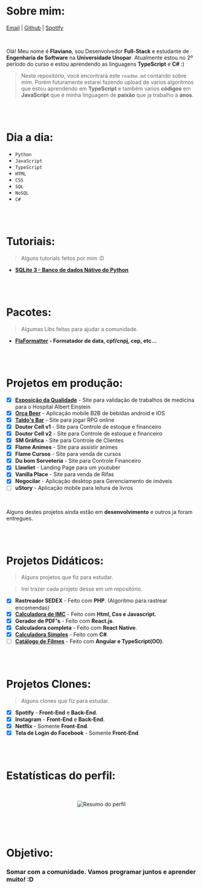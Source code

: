 

  # Sobre mim: 
  
  [Email](mailto:flavianodev@gmail.com) | [Github](https://github.com/flaviano-rodrigues) | [Spotify](https://open.spotify.com/artist/6OO4dJHGlJ45k3vLAwwwfx?si=IIs0lNL8QFWGln7fGAP-Qg)
  

<br>


Olá! Meu nome é **Flaviano**, sou Desenvolvedor **Full-Stack** e estudante de **Engenharia de Software** na **Universidade Unopar**. Atualmente estou no 2º período do curso e estou aprendendo as linguagens **TypeScript** e **C#** :)
<br>
>Neste repositório, você encontrará este `readme.md` contando sobre mim. Porém futuramente estarei fazendo upload de varios algoritmos que estou aprendendo em **TypeScript** e também varios **códigos** em **JavaScript** que é minha linguagem de **paixão** que ja trabalho a **anos**.

<br>
<br>

# Dia a dia:

- `Python`
- `JavaScript`
- `TypeScript`
- `HTML`
- `CSS`
- `SQL`
- `NoSQL`
- `C#`



<br>
<br>


# Tutoriais:

> Alguns tutorials feitos por mim :D

- **[SQLite 3 - Banco de dados Nátivo do Python](https://github.com/Flaviano-Rodrigues/Tutorial-SQLite)**

<br>
<br>

# Pacotes:

> Algumas Libs feitas para ajudar a comunidade.

- **[FlaFormatter](https://www.npmjs.com/package/flaformatter) - Formatador de data, cpf/cnpj, cep, etc...**

<br>
<br>

# Projetos em produção:

- [x] **[Exposição da Qualidade](https://exposicaodaqualidade.einstein.br)** - Site para validação de trabalhos de medicina para o Hospital Albert Einstein
- [x] **[Orça Beer](https://play.google.com/store/apps/details?id=com.app.orcabeer)** - Aplicação mobile B2B de bebidas android e IOS
- [x] **[Taldo's Bar](https://taldo-bars.web.app/)** - Site para jogar RPG online
- [x] **Doutor Cell v1** - Site para Controle de estoque e financeiro
- [x] **Doutor Cell v2** - Site para Controle de estoque e financeiro
- [x] **SM Gráfica** - Site para Controle de Clientes
- [x] **Flame Animes** - Site para assistir animes
- [x] **Flame Cursos** - Site para venda de cursos
- [x] **Du bom Sorveteria** - Site para Controle Financeiro
- [x] **Llawliet** - Landing Page para um youtuber
- [x] **Vanilla Place** - Site para venda de Rifas
- [x] **Negocilar** - Aplicação desktop para Gerenciamento de imóveis
- [ ] **uStory** - Aplicação mobile para leitura de livros

<br>

Alguns destes projetos ainda estão em **desenvolvimento** e outros ja foram entregues.

<br>
<br>

# Projetos Didáticos:

> Alguns projetos que fiz para estudar.

> Irei trazer cada projeto desse em um repositório.

- [x] **Rastreador SEDEX** - Feito com **PHP**. (Algoritmo para rastrear encomendas)
- [x] [**Calculadora de IMC**](https://github.com/Flaviano-Rodrigues/Trabalho-Git-e-GitHub) - Feito com **Html, Css e Javascript.**
- [x] **Gerador de PDF's** - Feito com **React.js**.
- [x] **Calculadora completa** - Feito com **React Native**.
- [x] **[Calculadora Simples](https://github.com/Flaviano-Rodrigues/Calculadora_CSharp)** - Feito com **C#**.
- [ ] **[Catálogo de Filmes](https://github.com/Flaviano-Rodrigues/catalogo-filme)** - Feito com **Angular e TypeScript(OO)**.

<br>
<br>

# Projetos Clones:

> Alguns clones que fiz para estudar.

- [x] **Spotify** - **Front-End** e **Back-End**.
- [x] **Instagram** - **Front-End** e **Back-End**.
- [x] **Netflix** - Somente **Front-End**.
- [x] **Tela de Login do Facebook** - Somente **Front-End**.

<br>
<br>

# Estatísticas do perfil:



<div align="center" > 
 
 <br> 
  

 
![Resumo do perfil](https://github-readme-stats.vercel.app/api?username=flaviano-rodrigues&show_icons=true&hide_border=true&border_radius=0&icon_color=fff&theme=dark&include_all_commits=true&count_private=true&custom_title=Geral:&hide_rank=true&card_width=300)

<!-- Removi das estatísticas apenas os diretórios de estudo -->
<!-- ![Linguaguens mais usadas](https://github-readme-stats.vercel.app/api/top-langs/?username=flaviano-rodrigues&hide_border=true&border_radius=0&theme=dark&layout=default&custom_title=Linguagens:&exclude_repo=Trabalho-Git-e-GitHub,hotel-transilvania,Desafio-T.EX) -->
  

</div>

  

<br>
<br>
<br>

# Objetivo:

### Somar com a comunidade. Vamos **programar** juntos e **aprender** muito! :D
